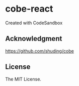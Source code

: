# cobe-react
Created with CodeSandbox

## Acknowledgment
https://github.com/shuding/cobe

## License
The MIT License.

